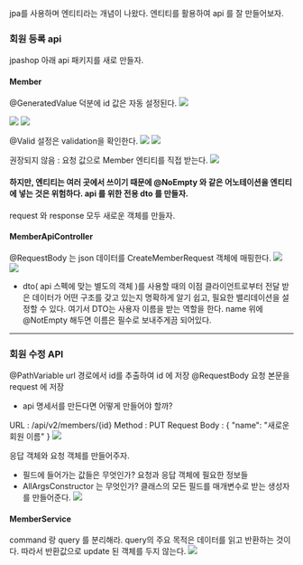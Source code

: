 jpa를 사용하며 엔티티라는 개념이 나왔다. 엔티티를 활용하여 api 를 잘 만들어보자.
### 회원 등록 api
jpashop 아래 api 패키지를 새로 만들자.
#### Member
@GeneratedValue 덕분에 id 값은 자동 설정된다.
![](https://i.imgur.com/EKfd5Wr.png)

![](https://i.imgur.com/M7b9MMT.png)
![](https://i.imgur.com/0bNabUh.png)

@Valid 설정은 validation을 확인한다.
![](https://i.imgur.com/XiEaB62.png)
![](https://i.imgur.com/Ba72zSB.png)

권장되지 않음 : 요청 값으로 Member 엔티티를 직접 받는다.
![](https://i.imgur.com/omdbi0o.png)
#### 하지만, 엔티티는 여러 곳에서 쓰이기 때문에 @NoEmpty 와 같은 어노테이션을 엔티티에 넣는 것은 위험하다. api 를 위한 전용 dto 를 만들자.

request 와 response 모두 새로운 객체를 만들자.
#### MemberApiController
@RequestBody 는 json 데이터를 CreateMemberRequest 객체에 매핑한다.
![](https://i.imgur.com/XM6fCWu.png)
![](https://i.imgur.com/AAEQ3yn.png)

- dto( api 스펙에 맞는 별도의 객체 )를 사용할 때의 이점
클라이언트로부터 전달 받은 데이터가 어떤 구조를 갖고 있는지 명확하게 알기 쉽고, 필요한 밸리데이션을 설정할 수 있다. 여기서 DTO는 사용자 이름을 받는 역할을 한다. 
name 위에 @NotEmpty 해두면 이름은 필수로 보내주게끔 되어있다.

---
### 회원 수정 API
@PathVariable url 경로에서 id를 추출하여 id 에 저장
@RequestBody 요청 본문을 request 에 저장

- api 명세서를 만든다면 어떻게 만들어야 할까?

URL : /api/v2/members/{id}
Method : PUT
Request Body : {
"name": "새로운 회원 이름"
}
![](https://i.imgur.com/fUhJfSE.png)

응답 객체와 요청 객체를 만들어주자.
- 필드에 들어가는 값들은 무엇인가? 요청과 응답 객체에 필요한 정보들
- AllArgsConstructor 는 무엇인가? 클래스의 모든 필드를 매개변수로 받는 생성자를 만들어준다.
![](https://i.imgur.com/HFqPO41.png)

#### MemberService
command 랑 query 를 분리해라. 
query의 주요 목적은 데이터를 읽고 반환하는 것이다. 따라서 반환값으로 update 된 객체를 두지 않는다.
![](https://i.imgur.com/sMmi0Kp.png)


